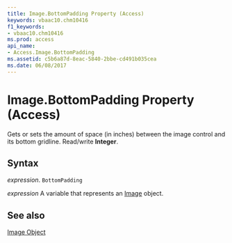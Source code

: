 ```yaml
---
title: Image.BottomPadding Property (Access)
keywords: vbaac10.chm10416
f1_keywords:
- vbaac10.chm10416
ms.prod: access
api_name:
- Access.Image.BottomPadding
ms.assetid: c5b6a87d-8eac-5840-2bbe-cd491b035cea
ms.date: 06/08/2017
---
```



# Image.BottomPadding Property (Access)

Gets or sets the amount of space (in inches) between the image control and its bottom gridline. Read/write  **Integer**.


## Syntax

 _expression_. `BottomPadding`

 _expression_ A variable that represents an [Image](./Access.Image.md) object.


## See also


[Image Object](Access.Image.md)


